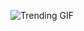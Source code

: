 ![Trending GIF](https://media4.giphy.com/media/v1.Y2lkPThiYjIxNzcyc3U3OTUxa2lwbzVxbzk2cmk3aGIzdWtkM2puMTk3MXk3NXFxNWw0eSZlcD12MV9naWZzX3NlYXJjaCZjdD1n/xUPGcEliCc7bETyfO8/giphy.gif)
